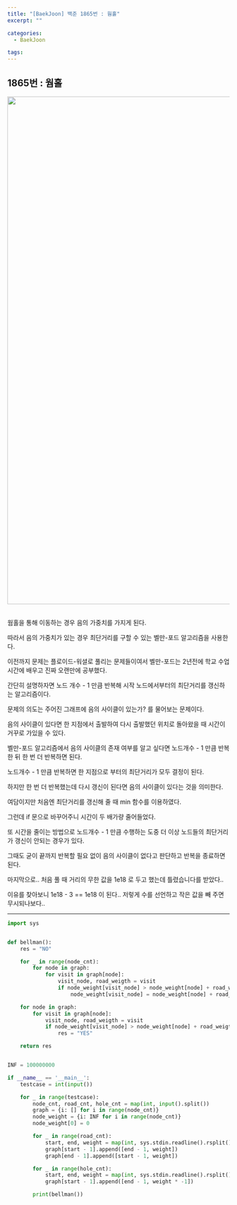 ```yaml
---
title: "[BaekJoon] 백준 1865번 : 웜홀"
excerpt: ""

categories:
  - BaekJoon

tags:
---
```


## 1865번 : 웜홀

<center><img width="1150" alt="" src="https://user-images.githubusercontent.com/54533309/103741550-a3206080-503c-11eb-98e2-fef92ed57041.png">
</center>

<br>

웜홀을 통해 이동하는 경우 음의 가중치를 가지게 된다.

따라서 음의 가중치가 있는 경우 최단거리를 구할 수 있는 벨만-포드 알고리즘을 사용한다.

이전까지 문제는 플로이드-워셜로 풀리는 문제들이여서 벨만-포드는 2년전에 학교 수업시간에 배우고 진짜 오랜만에 공부했다.

간단히 설명하자면 노드 개수 - 1 만큼 반복해 시작 노드에서부터의 최단거리를 갱신하는 알고리즘이다.

문제의 의도는 주어진 그래프에 음의 사이클이 있는가? 를 물어보는 문제이다.

음의 사이클이 있다면 한 지점에서 출발하여 다시 출발했던 위치로 돌아왔을 때 시간이 거꾸로 가있을 수 있다.

벨만-포드 알고리즘에서 음의 사이클의 존재 여부를 알고 싶다면 노드개수 - 1 만큼 반복한 뒤 한 번 더 반복하면 된다.

노드개수 - 1 만큼 반복하면 한 지점으로 부터의 최단거리가 모두 결정이 된다.

하지만 한 번 더 반복했는데 다시 갱신이 된다면 음의 사이클이 있다는 것을 의미한다.

여담이지만 처음엔 최단거리를 갱신해 줄 때 min 함수를 이용하였다.

그런데 if 문으로 바꾸어주니 시간이 두 배가량 줄어들었다.

또 시간을 줄이는 방법으로 노드개수 - 1 만큼 수행하는 도중 더 이상 노드들의 최단거리가 갱신이 안되는 경우가 있다.

그때도 굳이 끝까지 반복할 필요 없이 음의 사이클이 없다고 판단하고 반복을 종료하면 된다.

마지막으로.. 처음 풀 때 거리의 무한 값을 1e18 로 두고 했는데 틀렸습니다를 받았다..

이유를 찾아보니 1e18 - 3 == 1e18 이 된다.. 저렇게 수를 선언하고 작은 값을 빼 주면 무시되나보다..

---

```python
import sys


def bellman():
	res = "NO"

	for _ in range(node_cnt):
		for node in graph:
			for visit in graph[node]:
				visit_node, road_weigth = visit
				if node_weight[visit_node] > node_weight[node] + road_weigth:
					node_weight[visit_node] = node_weight[node] + road_weigth

	for node in graph:
		for visit in graph[node]:
			visit_node, road_weigth = visit
			if node_weight[visit_node] > node_weight[node] + road_weigth:
				res = "YES"

	return res


INF = 100000000

if __name__ == '__main__':
	testcase = int(input())

	for _ in range(testcase):
		node_cnt, road_cnt, hole_cnt = map(int, input().split())
		graph = {i: [] for i in range(node_cnt)}
		node_weight = {i: INF for i in range(node_cnt)}
		node_weight[0] = 0

		for _ in range(road_cnt):
			start, end, weight = map(int, sys.stdin.readline().rsplit())
			graph[start - 1].append([end - 1, weight])
			graph[end - 1].append([start - 1, weight])

		for _ in range(hole_cnt):
			start, end, weight = map(int, sys.stdin.readline().rsplit())
			graph[start - 1].append([end - 1, weight * -1])

		print(bellman())
```

<br>